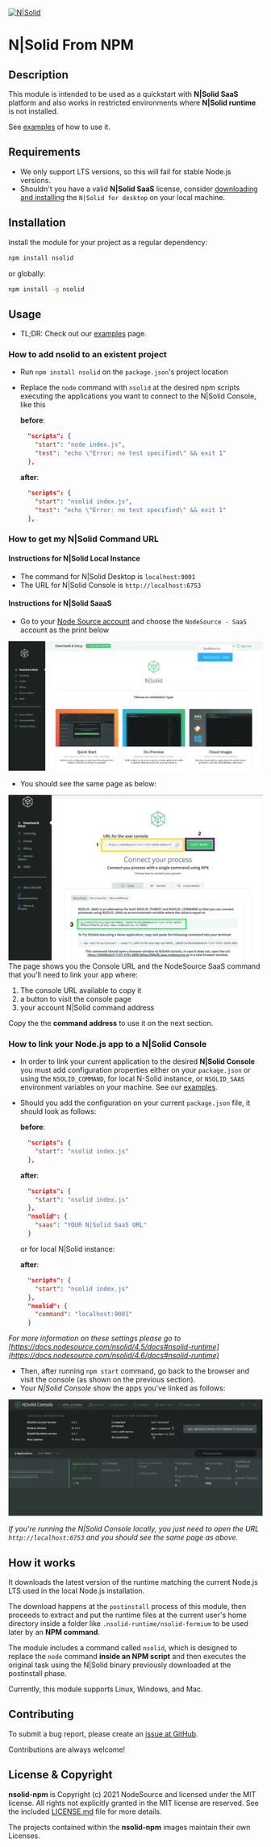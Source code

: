 [![N|Solid](https://s3.amazonaws.com/assets.nodesource.com/nsolid-logo-dark%402x.png)](https://nodesource.com/products/nsolid)

N|Solid From NPM
=====================

## Description

This module is intended to be used as a quickstart with **N|Solid SaaS** platform and also works in restricted environments where **N|Solid runtime** is not installed. 

See [examples](./examples) of how to use it.

## Requirements

- We only support LTS versions, so this will fail for stable Node.js versions.
- Shouldn't you have a valid **N|Solid SaaS** license, consider [downloading and installing](https://downloads.nodesource.com/) the `N|Solid for desktop` on your local machine.
## Installation

Install the module for your project as a regular dependency:

```bash
npm install nsolid
```

or globally:

```bash
npm install -g nsolid
```
## Usage

- TL;DR: Check out our [examples](./examples) page.


### How to add nsolid to an existent project

- Run `npm install nsolid` on the `package.json`'s project location
- Replace the `node` command with `nsolid` at the desired npm scripts executing the applications you want to connect to the N|Solid Console, like this

  __before__:
  ```json
    "scripts": {
      "start": "node index.js",
      "test": "echo \"Error: no test specified\" && exit 1"
    },
  ```

  __after__:
  ```json
    "scripts": {
      "start": "nsolid index.js",
      "test": "echo \"Error: no test specified\" && exit 1"
    },
  ```

### How to get my N|Solid Command URL
#### Instructions for N|Solid Local Instance

- The command for N|Solid Desktop is `localhost:9001`
- The URL for N|Solid Console is `http://localhost:6753`

#### Instructions for N|Solid SaaaS

- Go to your [Node Source account](https://accounts.nodesource.com/downloads) and choose the `NodeSource - SaaS` account as the print below

![](./resources/01-initial-page.png)

- You should see the same page as below:

![](./resources/02-saas-console-url.png)
The page shows you the Console URL and the NodeSource SaaS command that you'll need to link your app
where: 
1. The console URL available to copy it
2. a button to visit the console page
3. your account N|Solid command address 

Copy the the **command address** to use it on the next section.
### How to link your Node.js app to a N|Solid Console

- In order to link your current application to the desired **N|Solid Console** you must add configuration properties either on your `package.json` or using the `NSOLID_COMMAND`, for local N-Solid instance,  or `NSOLID_SAAS` environment variables on your machine. See our [examples](./examples).


- Should you add the configuration on your current `package.json` file, it should look as follows:

  __before__:
  ```json
    "scripts": {
      "start": "nsolid index.js"
    },
  ```

  __after__:
  ```json
    "scripts": {
      "start": "nsolid index.js"
    },
    "nsolid": {
      "saas": "YOUR N|Solid SaaS URL"
    }
  ```
  or for local N|Solid instance: 

  __after__:
  ```json
    "scripts": {
      "start": "nsolid index.js"
    },
    "nsolid": {
      "command": "localhost:9001"
    }

  ```

*For more information on these settings please go to [https://docs.nodesource.com/nsolid/4.5/docs#nsolid-runtime](https://docs.nodesource.com/nsolid/4.6/docs#nsolid-runtime)*

- Then, after running `npm start` command, go back to the browser and visit the console (as shown on the previous section).
- Your *N|Solid Console* show the apps you've linked as follows:

![](./resources/03-metrics-working.png)

*If you're running the N|Solid Console locally, you just need to open the URL `http://localhost:6753` and you should see the same page as above.*

## How it works

It downloads the latest version of the runtime matching the current Node.js LTS used in the local Node.js installation. 

The download happens at the `postinstall` process of this module, then proceeds to extract and put the runtime files at the current user's home directory inside a folder like `.nsolid-runtime/nsolid-fermium` to be used later by an __NPM command__.

The module includes a command called `nsolid`, which is designed to replace the `node` command __inside an NPM script__ and then executes the original task using the N|Solid binary previously downloaded at the postinstall phase.

Currently, this module supports Linux, Windows, and Mac.
## Contributing

To submit a bug report, please create an [issue at GitHub](https://github.com/nodesource/nsolid-npm/issues/new).

Contributions are always welcome!

## License & Copyright

**nsolid-npm** is Copyright (c) 2021 NodeSource and licensed under the
MIT license. All rights not explicitly granted in the MIT license are reserved.
See the included [LICENSE.md](./LICENSE.md) file for more details.

The projects contained within the **nsolid-npm** images maintain their own Licenses.
